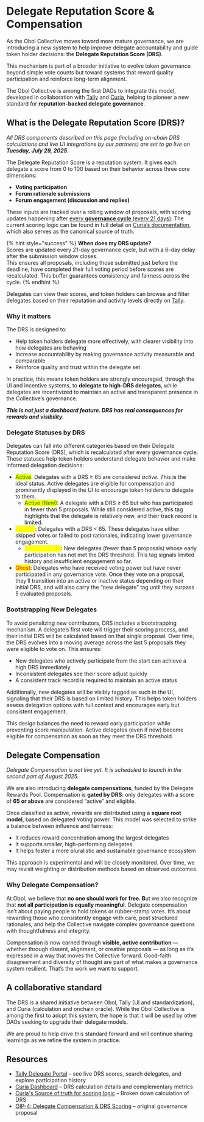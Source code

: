 # Delegate Reputation Score & Compensation

As the Obol Collective moves toward more mature governance, we are introducing a new system to help improve delegate accountability and guide token holder decisions: the **Delegate Reputation Score (DRS)**.

This mechanism is part of a broader initiative to evolve token governance beyond simple vote counts but toward systems that reward quality participation and reinforce long-term alignment.

The Obol Collective is among the first DAOs to integrate this model, developed in collaboration with [Tally](https://www.tally.xyz/) and [Curia](https://obol.curiahub.xyz/delegate), helping to pioneer a new standard for **reputation-backed delegate governance**.

## What is the Delegate Reputation Score (DRS)?

_All DRS components described on this page (including on-chain DRS calculations and live UI integrations by our partners) are set to go live on **Tuesday, July 29, 2025**._

The Delegate Reputation Score is a reputation system. It gives each delegate a score from 0 to 100 based on their behavior across three core dimensions:

* **Voting participation**
* **Forum rationale submissions**
* **Forum engagement (discussion and replies)**

These inputs are tracked over a rolling window of proposals, with scoring updates happening after [every **governance cycle** (every 21 days)](../token-house.md#token-house-governance-proposal-process). The current scoring logic can be found in full detail on [Curia’s documentation](https://www.notion.so/DRS-v1-Implementation-Spec-Public-20f5e0b4886180219fcbfb8a2531264f), which also serves as the canonical source of truth.

{% hint style="success" %}
**When does my DRS update?**\
Scores are updated every 21-day governance cycle, but with a 6-day delay after the submission window closes.\
This ensures all proposals, including those submitted just before the deadline, have completed their full voting period before scores are recalculated. This buffer guarantees consistency and fairness across the cycle.
{% endhint %}

Delegates can view their scores, and token holders can browse and filter delegates based on their reputation and activity levels directly on [Tally](https://www.tally.xyz/gov/obol/delegates).

### Why it matters

The DRS is designed to:

* Help token holders delegate more effectively, with clearer visibility into how delegates are behaving
* Increase accountability by making governance activity measurable and comparable
* Reinforce quality and trust within the delegate set

In practice, this means token holders are strongly encouraged, through the UI and incentive systems, to **delegate to high-DRS delegates**, while delegates are incentivized to maintain an active and transparent presence in the Collective’s governance.

_**This is not just a dashboard feature. DRS has real consequences for rewards and visibility.**_

### Delegate Statuses by DRS

Delegates can fall into different categories based on their Delegate Reputation Score (DRS), which is recalculated after every governance cycle. These statuses help token holders understand delegate behavior and make informed delegation decisions:

* <mark style="color:green;">Active</mark>: Delegates with a DRS ≥ 65 are considered _active. &#x54;_&#x68;is is the ideal status. Active delegates are eligible for compensation and prominently displayed in the UI to encourage token holders to delegate to them.
  * <mark style="color:green;">Active (New)</mark>: A delegate with a DRS ≥ 65 but who has participated in fewer than 5 proposals. While still considered active, this tag highlights that the delegate is relatively new, and their track record is limited.
* <mark style="color:yellow;">Inactive</mark>: Delegates with a DRS < 65. These delegates have either skipped votes or failed to post rationales, indicating lower governance engagement.
  * <mark style="color:yellow;">Inactive (New)</mark>: New delegates (fewer than 5 proposals) whose early participation has not met the DRS threshold. This tag signals limited history and insufficient engagement so far.
* <mark style="color:red;">Ghost</mark>: Delegates who have received voting power but have never participated in any governance vote. Once they vote on a proposal, they’ll transition into an active or inactive status depending on their initial DRS, and will also carry the “new delegate” tag until they surpass 5 evaluated proposals.

### Bootstrapping New Delegates

To avoid penalizing new contributors, DRS includes a bootstrapping mechanism. A delegate’s first vote will trigger their scoring process, and their initial DRS will be calculated based on that single proposal. Over time, the DRS evolves into a moving average across the last 5 proposals they were eligible to vote on. This ensures:

* New delegates who actively participate from the start can achieve a high DRS immediately
* Inconsistent delegates see their score adjust quickly
* A consistent track record is required to maintain an active status

Additionally, new delegates will be visibly tagged as such in the UI, signaling that their DRS is based on limited history. This helps token holders assess delegation options with full context and encourages early but consistent engagement.

This design balances the need to reward early participation while preventing score manipulation. Active delegates (even if new) become eligible for compensation as soon as they meet the DRS threshold.

## Delegate Compensation

_Delegate Compensation is not live yet. It is scheduled to launch in the second part of August 2025._

We are also introducing **delegate compensations**, funded by the Delegate Rewards Pool. Compensation is **gated by DRS**: only delegates with a score of **65 or above** are considered “active” and eligible.

Once classified as active, rewards are distributed using a **square root model**, based on delegated voting power. This model was selected to strike a balance between influence and fairness:

* It reduces reward concentration among the largest delegates
* It supports smaller, high-performing delegates
* It helps foster a more pluralistic and sustainable governance ecosystem

This approach is experimental and will be closely monitored. Over time, we may revisit weighting or distribution methods based on observed outcomes.

### **Why Delegate Compensation?**

At Obol, we believe that **no one should work for free. B**ut we also recognize that **not all participation is equally meaningful**. Delegate compensation isn’t about paying people to hold tokens or rubber-stamp votes. It’s about rewarding those who consistently engage with care, post structured rationales, and help the Collective navigate complex governance questions with thoughtfulness and integrity.

Compensation is now earned through **visible, active contribution —** whether through dissent, alignment, or creative proposals — as long as it’s expressed in a way that moves the Collective forward. Good-faith disagreement and diversity of thought are part of what makes a governance system resilient. That’s the work we want to support.

## A collaborative standard

The DRS is a shared initiative between Obol, Tally (UI and standardization), and Curia (calculation and onchain oracle). While the Obol Collective is among the first to adopt this system, the hope is that it will be used by other DAOs seeking to upgrade their delegate models.

We are proud to help drive this standard forward and will continue sharing learnings as we refine the system in practice.

## Resources

* [Tally Delegate Portal](https://www.tally.xyz/gov/obol/delegates) – see live DRS scores, search delegates, and explore participation history
* [Curia Dashboard](https://obol.curiahub.xyz/delegate) – DRS calculation details and complementary metrics
* [Curia's Source of truth for scoring logic](https://www.notion.so/DRS-v1-Implementation-Spec-Public-20f5e0b4886180219fcbfb8a2531264f) – Broken down calculation of DRS
* [OIP-4: Delegate Compensation & DRS Scoring](https://community.obol.org/t/oip-4-delegate-compensation-and-delegate-reputation-score-integration-for-stobol/522) – original governance proposal
